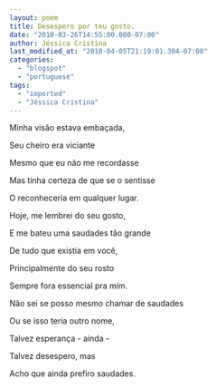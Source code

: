 ```yaml
---
layout: poem
title: Desespero por teu gosto.
date: "2010-03-26T14:55:00.000-07:00"
author: Jéssica Cristina
last_modified_at: "2010-04-05T21:19:01.304-07:00"
categories:
  - "blogspot"
  - "portuguese"
tags:
  - "imported"
  - "Jéssica Cristina"
---
```


Minha visão estava embaçada,

Seu cheiro era viciante

Mesmo que eu  não me recordasse

Mas tinha certeza de que se o sentisse

O  reconheceria em qualquer lugar.

Hoje, me lembrei do seu gosto,

E  me bateu uma saudades tão grande

De tudo que existia em você,

Principalmente  do seu rosto

Sempre fora essencial pra mim.

Não sei se  posso mesmo chamar de saudades

Ou se isso teria outro nome,

Talvez  esperança - ainda -

Talvez desespero, mas

Acho que ainda  prefiro saudades.